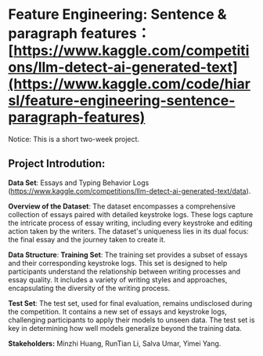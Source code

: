 # Feature Engineering: Sentence & paragraph features：[https://www.kaggle.com/competitions/llm-detect-ai-generated-text](https://www.kaggle.com/code/hiarsl/feature-engineering-sentence-paragraph-features)

Notice: This is a short two-week project.
## Project Introdution:
**Data Set**: Essays and Typing Behavior Logs (https://www.kaggle.com/competitions/llm-detect-ai-generated-text/data). 

**Overview of the Dataset**: 
The dataset encompasses a comprehensive collection of essays paired with detailed keystroke logs. These logs capture the intricate process of essay writing, including every keystroke and editing action taken by the writers. The dataset's uniqueness lies in its dual focus: the final essay and the journey taken to create it.

**Data Structure**:
**Training Set**:
The training set provides a subset of essays and their corresponding keystroke logs. This set is designed to help participants understand the relationship between writing processes and essay quality. It includes a variety of writing styles and approaches, encapsulating the diversity of the writing process.

**Test Set**:
The test set, used for final evaluation, remains undisclosed during the competition. It contains a new set of essays and keystroke logs, challenging participants to apply their models to unseen data. The test set is key in determining how well models generalize beyond the training data.

**Stakeholders:** Minzhi Huang, RunTian Li, Salva Umar, Yimei Yang.
